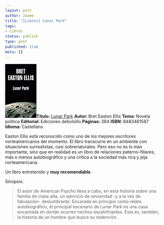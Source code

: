 ```yaml
---
layout: post
author: Jaume
title: "[Libros] Lunar Park"
tags:
- Libros
status: publish
type: post
published: true
meta: {}
---
```

<img src="../images_posts/LunarPark.jpg"  height="175" class="noborder alignleft"/><b>Título: </b><a href="http://www.elcorteingles.es/libros/producto/libro_descripcion.asp?CODIISBN=6520377620">Lunar Park</a>
<b>Autor: </b>Bret Easton Ellis
<b>Tema: </b>Novela política
<b>Editorial: </b>Ediciones debolsillo
<b>Páginas: </b>384
<b>ISBN: </b>8483461587
<b>Idioma: </b>Castellano

Easton Ellis está reconocido como uno de los mejores escritores norteamericanos del momento. El libro transcurre en un ambiente con situaciones surrealistas, casi sobrenaturales. Pero eso no es lo más importante, sino que en realidad es un libro de relaciones paterno-filiares, más o menos autobiográfico y una crítica a la sociedad más rica y pija norteamericana.

Un libro entretenido y <strong>muy recomendable</strong>.

Sinopsis:
<blockquote>El autor de American Psycho lleva a cabo, en esta historia sobre una familia de clase alta, un ejercicio de sinceridad -y a la vez de fabulación- deslumbrante. Encarada en principio como relato autobiográfico, el principal escenario de Lunar Park es una casa encantada en donde ocurren hechos escalofriantes. Esta es, también, la historia de un hombre que busca su redención.</blockquote>
